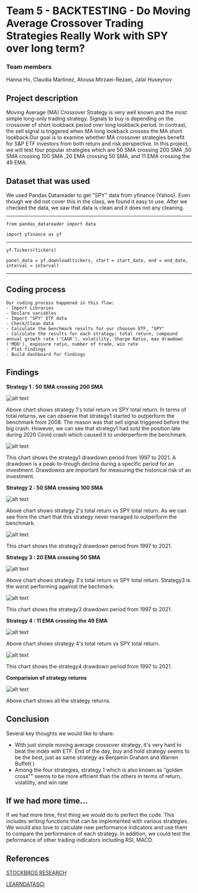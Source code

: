 # **Team 5 - BACKTESTING - Do Moving Average Crossover Trading Strategies Really Work with SPY over long term?**

### Team members
Hanna Ho, Claudia Martinez, Atousa Mirzaei-Rezaei, Jalal Huseynov

## **Project description**

Moving Average (MA) Crossover Strategy is very well known and the most simple long-only trading strategy. Signals to buy is depending on the crossover of short lookback period over long lookback period. In contrast, the sell signal is triggered when MA long lookback crosses the MA short lookback.Our goal is to examine whether MA crossover strategies benefit for S&P ETF investors from both return and risk perspective. In this project, we will test four popular strategies which are 50 SMA crossing 200 SMA ,50 SMA crossing 100 SMA ,20 EMA crossing 50 SMA, and 11 EMA crossing the 49 EMA. 

## **Dataset that was used**
We used Pandas Datareader to get "SPY" data from yfinance (Yahoo). Even though we did not cover this in the class, we found it easy to use. After we checked the data, we saw that data is clean and it does not any cleaning.

---

`from pandas_datareader import data `
 
`import yfinance as yf`

---

`yf.Tickers(tickers)`

`panel_data = yf.download(tickers, start = start_date, end = end_date, interval = interval)`

---

## **Coding process**

    Our coding process happened in this flow:
    - Import Libraries
    - Declare variables
    - Import "SPY" ETF data
    - Check/Clean data
    - Calculate the benchmark results for our choosen ETF, "SPY"
    - Calculate the results for each strategy: total return, compound annual growth rate ('CAGR'), volatility, Sharpe Ratio, max drawdown ('MDD'), exposure ratio, number of trade, win rate
    - Plot findings
    - Build dashboard for findings

## **Findings**

**Strategy 1 : 50 SMA crossing 200 SMA**


![alt text](https://github.com/brilliantlyc/Project-1/blob/main/images/strategy1_vs_bm_cumulative_return.png "strategy1_vs_bm_cumulative_return")

Above chart shows strategy 1's total return vs SPY total return. In terms of total returns, we can observe that strategy1 started to outperform the benchmark from 2008. The reason was that sell signal triggered before the big crash. However, we can see that strategy1 had sold the position late during 2020 Covid crash which caused it to underperform the benchmark.

![alt text](https://github.com/brilliantlyc/Project-1/blob/main/images/strategy1_drawdown_pct.png "strategy1_drawdown")

This chart shows the strategy1 drawdown period from 1997 to 2021. A drawdown is a peak-to-trough decline during a specific period for an investment. Drawdowns are important for measuring the historical risk of an investment. 

**Strategy 2 : 50 SMA crossing 100 SMA**

![alt text](https://github.com/brilliantlyc/Project-1/blob/main/images/strategy2_vs_bm_cumulative_return.png "strategy2_vs_bm_cumulative_return")

Above chart shows strategy 2's total return vs SPY total return. As we can see from the chart that this strategy never managed to outperform the benchmark. 

![alt text](https://github.com/brilliantlyc/Project-1/blob/main/images/strategy2_drawdown_pct.png "strategy2_drawdown")

This chart shows the strategy2 drawdown period from 1997 to 2021.


**Strategy 3 : 20 EMA crossing 50 SMA**

![alt text](https://github.com/brilliantlyc/Project-1/blob/main/images/strategy3_vs_bm_cumulative_return.png "strategy3_vs_bm_cumulative_return")

Above chart shows strategy 3's total return vs SPY total return. Strategy3 is the worst performing againist the bechmark.

![alt text](https://github.com/brilliantlyc/Project-1/blob/main/images/strategy3_drawdown_pct.png "strategy3_drawdown")

This chart shows the strategy3 drawdown period from 1997 to 2021.

**Strategy 4 : 11 EMA crossing the 49 EMA**

![alt text](https://github.com/brilliantlyc/Project-1/blob/main/images/strategy4_vs_bm_cumulative_return.png "strategy4_vs_bm_cumulative_return")

Above chart shows strategy 4's total return vs SPY total return.

![alt text](https://github.com/brilliantlyc/Project-1/blob/main/images/strategy4_drawdown_pct.png "strategy4_drawdown")

This chart shows the strategy4 drawdown period from 1997 to 2021. 

**Comparision of strategy returns**

![alt text](https://github.com/brilliantlyc/Project-1/blob/main/images/comparison_cumulative_returns.png "Comparision of strategy returns")

Above chart shows all the strategy returns.

##  **Conclusion**

Several key thoughts we would like to share:
* With just simple moving average crossover strategy, it's very hard to beat the index with ETF. End of the day, buy and hold strategy seems to be the best, just as same strategy as Benjamin Graham and Warren Buffett )
* Among the four strategies, strategy 1 which is also known as "golden cross"" seems to be more effcient than the others in terms of return, volatility, and win rate

## **If we had more time...**

If we had more time, first thing we would do to perfect the code. This includes writing functions that can be implemented with various strategies. We would also love to calculate new performance indicators and use them to compare the performance of each strategy. In addition, we could test the peformance of other trading indicators including RSI, MACD.

## **References**

[STOCKBROS RESEARCH](https://www.stockbrosresearch.com/themoneyblog/do-moving-average-crossover-trading-strategies-really-work-backtesting-golden-crosses-and-more )

[LEARNDATASCI](https://www.learndatasci.com/tutorials/python-finance-part-yahoo-finance-api-pandas-matplotlib/)


